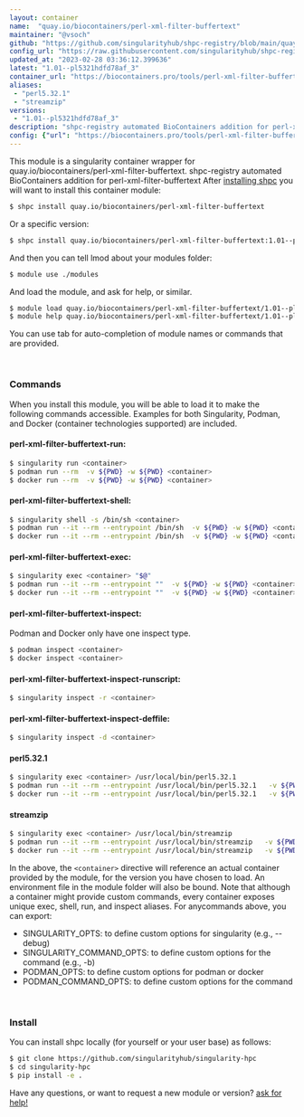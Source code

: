 ```yaml
---
layout: container
name:  "quay.io/biocontainers/perl-xml-filter-buffertext"
maintainer: "@vsoch"
github: "https://github.com/singularityhub/shpc-registry/blob/main/quay.io/biocontainers/perl-xml-filter-buffertext/container.yaml"
config_url: "https://raw.githubusercontent.com/singularityhub/shpc-registry/main/quay.io/biocontainers/perl-xml-filter-buffertext/container.yaml"
updated_at: "2023-02-28 03:36:12.399636"
latest: "1.01--pl5321hdfd78af_3"
container_url: "https://biocontainers.pro/tools/perl-xml-filter-buffertext"
aliases:
 - "perl5.32.1"
 - "streamzip"
versions:
 - "1.01--pl5321hdfd78af_3"
description: "shpc-registry automated BioContainers addition for perl-xml-filter-buffertext"
config: {"url": "https://biocontainers.pro/tools/perl-xml-filter-buffertext", "maintainer": "@vsoch", "description": "shpc-registry automated BioContainers addition for perl-xml-filter-buffertext", "latest": {"1.01--pl5321hdfd78af_3": "sha256:df87f7f57d0ee0003714b39658043e6cb969a33db9d5eadcf2826cb3e55dcb2d"}, "tags": {"1.01--pl5321hdfd78af_3": "sha256:df87f7f57d0ee0003714b39658043e6cb969a33db9d5eadcf2826cb3e55dcb2d"}, "docker": "quay.io/biocontainers/perl-xml-filter-buffertext", "aliases": {"perl5.32.1": "/usr/local/bin/perl5.32.1", "streamzip": "/usr/local/bin/streamzip"}}
---
```


This module is a singularity container wrapper for quay.io/biocontainers/perl-xml-filter-buffertext.
shpc-registry automated BioContainers addition for perl-xml-filter-buffertext
After [installing shpc](#install) you will want to install this container module:


```bash
$ shpc install quay.io/biocontainers/perl-xml-filter-buffertext
```

Or a specific version:

```bash
$ shpc install quay.io/biocontainers/perl-xml-filter-buffertext:1.01--pl5321hdfd78af_3
```

And then you can tell lmod about your modules folder:

```bash
$ module use ./modules
```

And load the module, and ask for help, or similar.

```bash
$ module load quay.io/biocontainers/perl-xml-filter-buffertext/1.01--pl5321hdfd78af_3
$ module help quay.io/biocontainers/perl-xml-filter-buffertext/1.01--pl5321hdfd78af_3
```

You can use tab for auto-completion of module names or commands that are provided.

<br>

### Commands

When you install this module, you will be able to load it to make the following commands accessible.
Examples for both Singularity, Podman, and Docker (container technologies supported) are included.

#### perl-xml-filter-buffertext-run:

```bash
$ singularity run <container>
$ podman run --rm  -v ${PWD} -w ${PWD} <container>
$ docker run --rm  -v ${PWD} -w ${PWD} <container>
```

#### perl-xml-filter-buffertext-shell:

```bash
$ singularity shell -s /bin/sh <container>
$ podman run --it --rm --entrypoint /bin/sh  -v ${PWD} -w ${PWD} <container>
$ docker run --it --rm --entrypoint /bin/sh  -v ${PWD} -w ${PWD} <container>
```

#### perl-xml-filter-buffertext-exec:

```bash
$ singularity exec <container> "$@"
$ podman run --it --rm --entrypoint ""  -v ${PWD} -w ${PWD} <container> "$@"
$ docker run --it --rm --entrypoint ""  -v ${PWD} -w ${PWD} <container> "$@"
```

#### perl-xml-filter-buffertext-inspect:

Podman and Docker only have one inspect type.

```bash
$ podman inspect <container>
$ docker inspect <container>
```

#### perl-xml-filter-buffertext-inspect-runscript:

```bash
$ singularity inspect -r <container>
```

#### perl-xml-filter-buffertext-inspect-deffile:

```bash
$ singularity inspect -d <container>
```


#### perl5.32.1

```bash
$ singularity exec <container> /usr/local/bin/perl5.32.1
$ podman run --it --rm --entrypoint /usr/local/bin/perl5.32.1   -v ${PWD} -w ${PWD} <container> -c " $@"
$ docker run --it --rm --entrypoint /usr/local/bin/perl5.32.1   -v ${PWD} -w ${PWD} <container> -c " $@"
```


#### streamzip

```bash
$ singularity exec <container> /usr/local/bin/streamzip
$ podman run --it --rm --entrypoint /usr/local/bin/streamzip   -v ${PWD} -w ${PWD} <container> -c " $@"
$ docker run --it --rm --entrypoint /usr/local/bin/streamzip   -v ${PWD} -w ${PWD} <container> -c " $@"
```



In the above, the `<container>` directive will reference an actual container provided
by the module, for the version you have chosen to load. An environment file in the
module folder will also be bound. Note that although a container
might provide custom commands, every container exposes unique exec, shell, run, and
inspect aliases. For anycommands above, you can export:

 - SINGULARITY_OPTS: to define custom options for singularity (e.g., --debug)
 - SINGULARITY_COMMAND_OPTS: to define custom options for the command (e.g., -b)
 - PODMAN_OPTS: to define custom options for podman or docker
 - PODMAN_COMMAND_OPTS: to define custom options for the command

<br>

### Install

You can install shpc locally (for yourself or your user base) as follows:

```bash
$ git clone https://github.com/singularityhub/singularity-hpc
$ cd singularity-hpc
$ pip install -e .
```

Have any questions, or want to request a new module or version? [ask for help!](https://github.com/singularityhub/singularity-hpc/issues)